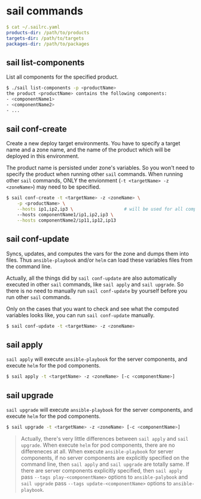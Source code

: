 # sail commands

```yaml
$ cat ~/.sailrc.yaml
products-dir: /path/to/products
targets-dir: /path/to/targets
packages-dir: /path/to/packages
```

## sail list-components

List all components for the specified product.

```bash
$ ./sail list-components -p <productName>
the product <productName> contains the following components:
- <componentName1>
- <componentName2>
- ...
```

## sail conf-create

Create a new deploy target environments.
You have to specify a target name and a zone name, and the name of the product which will be deployed in this environment.

The product name is persisted under zone's variables. So you won't need to specify the product when running other `sail` commands.
When running other `sail` commands, ONLY the envionment (`-t <targetName> -z <zoneName>`) may need to be specified.

```bash
$ sail conf-create -t <targetName> -z <zoneName> \
    -p <productName> \
    --hosts ip1,ip2,ip3 \                   # will be used for all components which are not explicityly specified by --hosts options
    --hosts componentName1/ip1,ip2,ip3 \
    --hosts componentName2/ip11,ip12,ip13
```

## sail conf-update

Syncs, updates, and computes the vars for the zone and dumps them into files.
Thus `ansible-playbook` and/or `helm` can load these variables files from the command line.

Actually, all the things did by `sail conf-update` are also automatically executed in other `sail` commands,
like `sail apply` and `sail upgrade`.
So there is no need to manually run `sail conf-update` by yourself before you run other `sail` commands.

Only on the cases that you want to check and see what the computed variables looks like,
you can run `sail conf-update` manually.

```bash
$ sail conf-update -t <targetName> -z <zoneName>
```

## sail apply

`sail apply` will execute `ansible-playbook` for the server components, and execute `helm` for the pod components.

```bash
$ sail apply -t <targetName> -z <zoneName> [-c <componentName>]
```

## sail upgrade

`sail upgrade` will execute `ansible-playbook` for the server components, and execute `helm` for the pod components.

```bash
$ sail upgrade -t <targetName> -z <zoneName> [-c <componentName>]
```

> Actually, there's very little differences between `sail apply` and `sail upgrade`.
> When execute `helm` for pod components, there are no differeneces at all.
> When execute `ansible-playbook` for server components, if no server components are explicitly specified on the command line,
> then `sail apply` and `sail upgrade` are totally same.
> If there are server components explicitly specified, then
> `sail apply` pass `--tags play-<componentName>` options to `ansible-palybook` and
> `sail upgrade` pass `--tags update-<componentName>` options to `ansible-playbook`.
